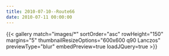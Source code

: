 ```yaml
---
title: 2010-07-10--Route66
date: 2010-07-11 00:00:00
---
```

{{< gallery match="images/*" sortOrder="asc" rowHeight="150" margins="5" thumbnailResizeOptions="600x600 q90 Lanczos" previewType="blur" embedPreview=true loadJQuery=true >}}
